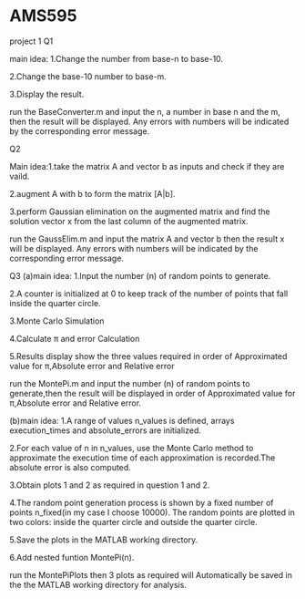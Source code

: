 # AMS595
project 1
Q1

main idea:
1.Change the number from base-n to base-10.

2.Change the base-10 number to base-m.

3.Display the result.

run the BaseConverter.m and input the n, a number in base n and the m,
then the result will be displayed. 
Any errors with numbers will be indicated by the corresponding error message.

Q2

Main idea:1.take the matrix A and vector b as inputs and check if they are vaild.

2.augment A with b to form the matrix [A|b].

3.perform Gaussian elimination on the augmented matrix and find the solution vector x from the last column of the augmented matrix.

run the GaussElim.m and input the matrix A and vector b then the result x will be displayed.
Any errors with numbers will be indicated by the corresponding error message.

Q3
(a)main idea:
1.Input the number (n) of random points to generate. 

2.A counter is initialized at 0 to keep track of the number of points that fall inside the quarter circle.

3.Monte Carlo Simulation

4.Calculate π and error Calculation

5.Results display show the three values required in order of Approximated value for π,Absolute error and Relative error

run the MontePi.m and input the number (n) of random points to generate,then the result will be displayed in order of Approximated value for π,Absolute error and Relative error.

(b)main idea:
1.A range of values n_values is defined, arrays execution_times and absolute_errors are initialized.

2.For each value of n in n_values, use the Monte Carlo method to approximate the execution time of each approximation is recorded.The absolute error is also computed.

3.Obtain plots 1 and 2 as required in question 1 and 2.

4.The random point generation process is shown by a fixed number of points n_fixed(in my case I choose 10000). The random points are plotted in two colors: inside the quarter circle and outside the quarter circle.

5.Save the plots in the MATLAB working directory.

6.Add nested funtion MontePi(n).

run the MontePiPlots then 3 plots as required will Automatically be saved in the the MATLAB working directory for analysis.
